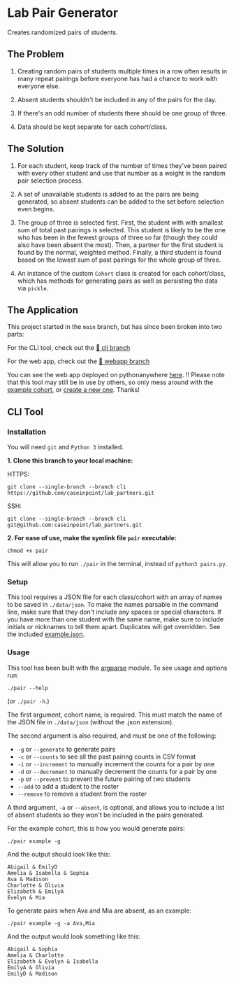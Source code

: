 # Lab Pair Generator

Creates randomized pairs of students.

## The Problem

1. Creating random pairs of students multiple times in a row often results in
many repeat pairings before everyone has had a chance to work with everyone
else.

2. Absent students shouldn't be included in any of the pairs for the day.

3. If there's an odd number of students there should be one group of three.

4. Data should be kept separate for each cohort/class.

## The Solution

1. For each student, keep track of the number of times they've been paired with
every other student and use that number as a weight in the random pair
selection process.

2. A set of unavailable students is added to as the pairs are being generated,
so absent students can be added to the set before selection even begins.

3. The group of three is selected first. First, the student with with smallest
sum of total past pairings is selected. This student is likely to be the one
who has been in the fewest groups of three so far (though they could also have
been absent the most). Then, a partner for the first student is found by the
normal, weighted method. Finally, a third student is found based on the lowest
sum of past pairings for the whole group of three.

4. An instance of the custom `Cohort` class is created for each cohort/class,
which has methods for generating pairs as well as persisting the data via
`pickle`.

## The Application

This project started in the `main` branch, but has since been broken into
two parts:

For the CLI tool, check out the
[:twisted_rightwards_arrows: cli branch](https://github.com/caseinpoint/lab_partners/tree/cli)

For the web app, check out the
[:twisted_rightwards_arrows: webapp branch](https://github.com/caseinpoint/lab_partners/tree/webapp)

You can see the web app deployed on pythonanywhere
[here](http://caseinpoint.pythonanywhere.com/). :bangbang: Please note that
this tool may still be in use by others, so only mess around with the
[example cohort](http://caseinpoint.pythonanywhere.com/cohorts/example), or
[create a new one](http://caseinpoint.pythonanywhere.com/new). Thanks!

## CLI Tool

### Installation

You will need `git` and `Python 3` installed.

__1. Clone this branch to your local machine:__

HTTPS:
```
git clone --single-branch --branch cli https://github.com/caseinpoint/lab_partners.git
```

SSH:
```
git clone --single-branch --branch cli git@github.com:caseinpoint/lab_partners.git
```

__2. For ease of use, make the symlink file `pair` executable:__

```
chmod +x pair
```
This will allow you to run `./pair` in the terminal, instead of
`python3 pairs.py`.

### Setup

This tool requires a JSON file for each class/cohort with an array of names to
be saved in `./data/json`. To make the names parsable in the command line, make
sure that they don't include any spaces or special characters. If you have more
than one student with the same name, make sure to include initials or nicknames
to tell them apart. Duplicates will get overridden. See the included
[example.json](./data/json/example.json).

### Usage

This tool has been built with the
[argparse](https://docs.python.org/3.10/library/argparse.html) module. To see
usage and options run:
```
./pair --help
```
(or `./pair -h`.)

The first argument, cohort name, is required. This must match the name of the
JSON file in `./data/json` (without the .json extension).

The second argument is also required, and must be one of the following:
- `-g` or `--generate` to generate pairs
- `-c` or `--counts` to see all the past pairing counts in CSV format
- `-i` or `--increment` to manually increment the counts for a pair by one
- `-d` or `--decrement` to manually decrement the counts for a pair by one
- `-p` or `--prevent` to prevent the future pairing of two students
- `--add` to add a student to the roster
- `--remove` to remove a student from the roster

A third argument, `-a` or `--absent`, is optional, and allows you to include a
list of absent students so they won't be included in the pairs generated.

For the example cohort, this is how you would generate pairs:
```
./pair example -g
```

And the output should look like this:
```
Abigail & EmilyD
Amelia & Isabella & Sophia
Ava & Madison
Charlotte & Olivia
Elizabeth & EmilyA
Evelyn & Mia
```

To generate pairs when Ava and Mia are absent, as an example:
```
./pair example -g -a Ava,Mia
```

And the output would look something like this:
```
Abigail & Sophia
Amelia & Charlotte
Elizabeth & Evelyn & Isabella
EmilyA & Olivia
EmilyD & Madison
```
